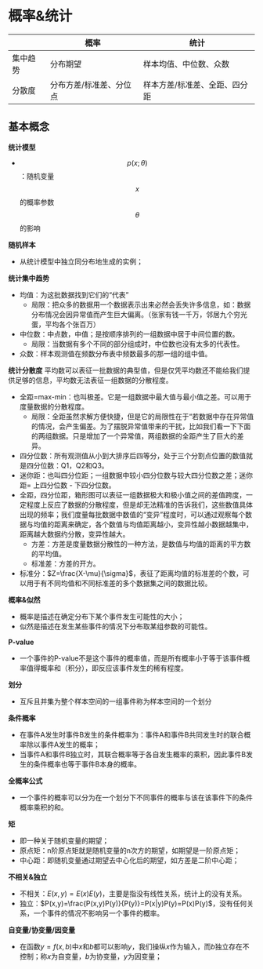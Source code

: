 # 概率&统计



|      | 概率           | 统计              |
| ---- | ------------ | --------------- |
| 集中趋势 | 分布期望         | 样本均值、中位数、众数     |
| 分散度  | 分布方差/标准差、分位点 | 样本方差/标准差、全距、四分距 |

## 基本概念



**统计模型**

* $$p(x;\theta)$$：随机变量$$x$$的概率参数$$\theta$$的影响

**随机样本**

* 从统计模型中独立同分布地生成的实例；

**统计集中趋势**

* 均值：为这批数据找到它们的“代表”
  * 局限：把众多的数据用一个数据表示出来必然会丢失许多信息，如：数据分布情况会因异常值而产生巨大偏离。（张家有钱一千万，邻居九个穷光蛋，平均各个张百万）
* 中位数：中点数，中值；是按顺序排列的一组数据中居于中间位置的数。
  * 局限：当数据有多个不同的部分组成时，中位数也没有太多的代表性。
* 众数：样本观测值在频数分布表中频数最多的那一组的组中值。

**统计分散度** 平均数可以表征一批数据的典型值，但是仅凭平均数还不能给我们提供足够的信息，平均数无法表征一组数据的分散程度。

* 全距=max-min：也叫极差。它是一组数据中最大值与最小值之差。可以用于度量数据的分散程度。
  * 局限：全距虽然求解方便快捷，但是它的局限性在于“若数据中存在异常值的情况，会产生偏差。为了摆脱异常值带来的干扰，比如我们看一下下面的两组数据。只是增加了一个异常值，两组数据的全距产生了巨大的差异。
* 四分位数：所有观测值从小到大排序后四等分，处于三个分割点位置的数值就是四分位数：Q1，Q2和Q3。
* 迷你距：也叫四分位距；一组数据中较小四分位数与较大四分位数之差；迷你距= 上四分位数 - 下四分位数。
* 全距，四分位距，箱形图可以表征一组数据极大和极小值之间的差值跨度，一定程度上反应了数据的分散程度，但是却无法精准的告诉我们，这些数值具体出现的频率；我们度量每批数据中数值的“变异”程度时，可以通过观察每个数据与均值的距离来确定，各个数值与均值距离越小，变异性越小数据越集中，距离越大数据约分散，变异性越大。
  * 方差：方差是度量数据分散性的一种方法，是数值与均值的距离的平方数的平均值。
  * 标准差：方差的开方。
* 标准分：$Z=\frac{X-\mu}{\sigma}$，表征了距离均值的标准差的个数，可以用于有不同均值和不同标准差的多个数据集之间的数据比较。

**概率&似然**

* 概率是描述在确定分布下某个事件发生可能性的大小；
* 似然是描述在发生某些事件的情况下分布取某组参数的可能性。

**P-value**

* 一个事件的P-value不是这个事件的概率值，而是所有概率小于等于该事件概率值得概率和（积分），即反应该事件发生的稀有程度。

**划分**

* 互斥且并集为整个样本空间的一组事件称为样本空间的一个划分

**条件概率**

* 在事件A发生时事件B发生的条件概率为：事件A和事件B共同发生时的联合概率除以事件A发生的概率；
* 当事件A和事件B独立时，其联合概率等于各自发生概率的乘积，因此事件B发生的条件概率也等于事件B本身的概率。

**全概率公式**

* 一个事件的概率可以分为在一个划分下不同事件的概率与该在该事件下的条件概率乘积的和。

**矩**

* 即一种关于随机变量的期望；
* 原点矩：n阶原点矩就是随机变量的n次方的期望，如期望是一阶原点矩；
* 中心距：即随机变量通过期望去中心化后的期望，如方差是二阶中心距；

**不相关&独立**

* 不相关：$E(x,y)=E(x)E(y)$，主要是指没有线性关系，统计上的没有关系。
* 独立：$P(x,y)=\frac{P(x,y)P(y)}{P(y)}=P(x|y)P(y)=P(x)P(y)$，没有任何关系，一个事件的情况不影响另一个事件的概率。

**自变量/协变量/因变量**

* 在函数$y=f(x,b)$中$x$和$b$都可以影响$y$，我们操纵$x$作为输入，而$b$独立存在不控制；称$x$为自变量，$b$为协变量，$y$为因变量；












